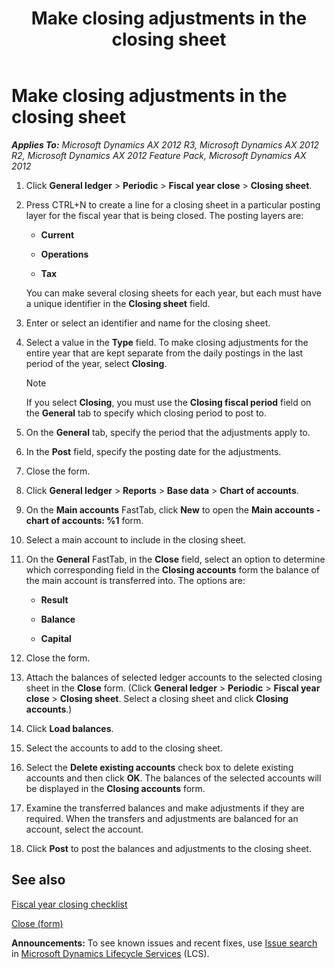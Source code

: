 ﻿---
title: Make closing adjustments in the closing sheet
TOCTitle: Make closing adjustments in the closing sheet
ms:assetid: 23cf0baa-4e01-4e56-8b69-e9f8cb39b54d
ms:mtpsurl: https://technet.microsoft.com/en-us/library/Aa496805(v=AX.60)
ms:contentKeyID: 36056184
ms.date: 04/18/2014
mtps_version: v=AX.60
---

# Make closing adjustments in the closing sheet 


_**Applies To:** Microsoft Dynamics AX 2012 R3, Microsoft Dynamics AX 2012 R2, Microsoft Dynamics AX 2012 Feature Pack, Microsoft Dynamics AX 2012_

1.  Click **General ledger** \> **Periodic** \> **Fiscal year close** \> **Closing sheet**.

2.  Press CTRL+N to create a line for a closing sheet in a particular posting layer for the fiscal year that is being closed. The posting layers are:
    
      - **Current**
    
      - **Operations**
    
      - **Tax**
    
    You can make several closing sheets for each year, but each must have a unique identifier in the **Closing sheet** field.

3.  Enter or select an identifier and name for the closing sheet.

4.  Select a value in the **Type** field. To make closing adjustments for the entire year that are kept separate from the daily postings in the last period of the year, select **Closing**.
    

    > [!NOTE]
    > <P>If you select <STRONG>Closing</STRONG>, you must use the <STRONG>Closing fiscal period</STRONG> field on the <STRONG>General</STRONG> tab to specify which closing period to post to.</P>



5.  On the **General** tab, specify the period that the adjustments apply to.

6.  In the **Post** field, specify the posting date for the adjustments.

7.  Close the form.

8.  Click **General ledger** \> **Reports** \> **Base data** \> **Chart of accounts**.

9.  On the **Main accounts** FastTab, click **New** to open the **Main accounts - chart of accounts: %1** form.

10. Select a main account to include in the closing sheet.

11. On the **General** FastTab, in the **Close** field, select an option to determine which corresponding field in the **Closing accounts** form the balance of the main account is transferred into. The options are:
    
      - **Result**
    
      - **Balance**
    
      - **Capital**

12. Close the form.

13. Attach the balances of selected ledger accounts to the selected closing sheet in the **Close** form. (Click **General ledger** \> **Periodic** \> **Fiscal year close** \> **Closing sheet**. Select a closing sheet and click **Closing accounts**.)

14. Click **Load balances**.

15. Select the accounts to add to the closing sheet.

16. Select the **Delete existing accounts** check box to delete existing accounts and then click **OK**. The balances of the selected accounts will be displayed in the **Closing accounts** form.

17. Examine the transferred balances and make adjustments if they are required. When the transfers and adjustments are balanced for an account, select the account.

18. Click **Post** to post the balances and adjustments to the closing sheet.

## See also

[Fiscal year closing checklist](fiscal-year-closing-checklist.md)

[Close (form)](https://technet.microsoft.com/en-us/library/aa589239\(v=ax.60\))

  
**Announcements:** To see known issues and recent fixes, use [Issue search](http://go.microsoft.com/fwlink/?linkid=389258) in [Microsoft Dynamics Lifecycle Services](http://go.microsoft.com/fwlink/?linkid=306505) (LCS).

